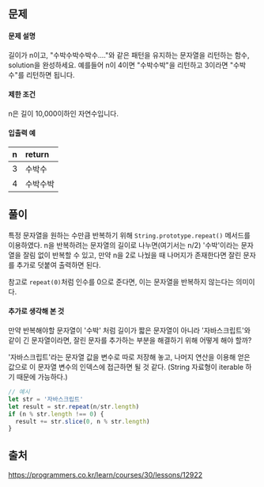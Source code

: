 ## 문제
#### 문제 설명
길이가 n이고, "수박수박수박수...."와 같은 패턴을 유지하는 문자열을 리턴하는 함수, solution을 완성하세요. 예를들어 n이 4이면 "수박수박"을 리턴하고 3이라면 "수박수"를 리턴하면 됩니다.

#### 제한 조건
n은 길이 10,000이하인 자연수입니다.

#### 입출력 예
|n|return|
|:-|:-|
|3|수박수|
|4|수박수박|

## 풀이
특정 문자열을 원하는 수만큼 반복하기 위해 `String.prototype.repeat()` 메서드를 이용하였다. n을 반복하려는 문자열의 길이로 나누면(여기서는 n/2) '수박'이라는 문자열을 잘림 없이 반복할 수 있고, 만약 n을 2로 나눴을 때 나머지가 존재한다면 잘린 문자를 추가로 덧붙여 출력하면 된다.

참고로 `repeat(0)`처럼 인수를 0으로 준다면, 이는 문자열을 반복하지 않는다는 의미이다.

#### 추가로 생각해 본 것
만약 반복해야할 문자열이 '수박' 처럼 길이가 짧은 문자열이 아니라 '자바스크립트'와 같이 긴 문자열이라면, 잘린 문자를 추가하는 부분을 해결하기 위해 어떻게 해야 할까?

'자바스크립트'라는 문자열 값을 변수로 따로 저장해 놓고, 나머지 연산을 이용해 얻은 값으로 이 문자열 변수의 인덱스에 접근하면 될 것 같다. (String 자료형이 iterable 하기 때문에 가능하다.)

``` js
// 예시
let str = '자바스크립트'
let result = str.repeat(n/str.length)
if (n % str.length !== 0) {
  result += str.slice(0, n % str.length)
}
```

## 출처
https://programmers.co.kr/learn/courses/30/lessons/12922

